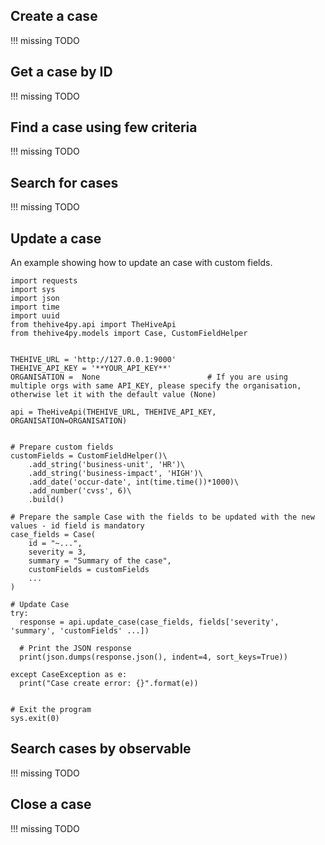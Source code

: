 ## Create a case

!!! missing
    TODO

## Get a case by ID

!!! missing
    TODO

## Find a case using few criteria

!!! missing
    TODO

## Search for cases

!!! missing
    TODO

## Update a case

An example showing how to update an case with custom fields.

```
import requests
import sys
import json
import time
import uuid
from thehive4py.api import TheHiveApi
from thehive4py.models import Case, CustomFieldHelper


THEHIVE_URL = 'http://127.0.0.1:9000'
THEHIVE_API_KEY = '**YOUR_API_KEY**'
ORGANISATION =  None                        # If you are using multiple orgs with same API_KEY, please specify the organisation, otherwise let it with the default value (None)

api = TheHiveApi(THEHIVE_URL, THEHIVE_API_KEY, ORGANISATION=ORGANISATION)


# Prepare custom fields
customFields = CustomFieldHelper()\
    .add_string('business-unit', 'HR')\
    .add_string('business-impact', 'HIGH')\
    .add_date('occur-date', int(time.time())*1000)\
    .add_number('cvss', 6)\
    .build()

# Prepare the sample Case with the fields to be updated with the new values - id field is mandatory
case_fields = Case(
    id = "~...",
    severity = 3,
    summary = "Summary of the case",
    customFields = customFields
    ...
)

# Update Case
try:
  response = api.update_case(case_fields, fields['severity', 'summary', 'customFields' ...])

  # Print the JSON response 
  print(json.dumps(response.json(), indent=4, sort_keys=True))

except CaseException as e:
  print("Case create error: {}".format(e))


# Exit the program
sys.exit(0)
```

## Search cases by observable

!!! missing
    TODO

## Close a case

!!! missing
    TODO
